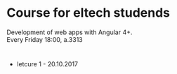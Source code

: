 # Course for eltech studends
Development of web apps with Angular 4+.<br>
Every Friday 18:00, a.3313
#
<ul>
<li>letcure 1 - 20.10.2017</li>
</ul>
